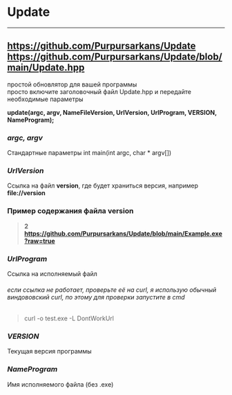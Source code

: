 # Update

--- 
https://github.com/Purpursarkans/Update  
https://github.com/Purpursarkans/Update/blob/main/Update.hpp  
---

простой обновлятор для вашей программы  
просто включите заголовочный файл Update.hpp и передайте необходимые параметры  

**update(argc, argv, NameFileVersion, UrlVersion, UrlProgram, VERSION, NameProgram);**

### *argc, argv*
Стандартные параметры int main(int argc, char * argv[])



### *UrlVersion*
Ссылка на файл **version**, где будет храниться версия, например  
**file://version**

### Пример содержания файла version
> **2**  
> **https://github.com/Purpursarkans/Update/blob/main/Example.exe?raw=true**

### *UrlProgram*
Ссылка на исполняемый файл
###### если ссылка не работает, проверьте её на curl, я использую обычный виндововский curl, по этому для проверки запустите в cmd
>curl -o test.exe -L DontWorkUrl

### *VERSION*
Текущая версия программы

### *NameProgram*
Имя исполняемого файла (без .exe)
